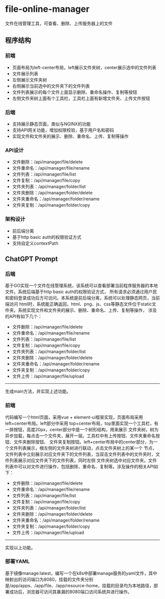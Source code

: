# file-online-manager
文件在线管理工具，可查看、删除、上传服务器上的文件

## 程序结构
### 前端
 - 页面布局为left-center布局，left展示文件夹树，center展示选中的文件列表
 - 文件展示列表
 - 左侧展示文件夹树
 - 右侧展示当前选中的文件夹下的文件列表
 - 文件列表展示的每个文件上面显示删除、重命名操作、复制等按钮
 - 左侧文件夹树上面有个工具栏，工具栏上面有新增文件夹、上传文件按钮

### 后端
 - 支持展示静态页面，类似与NGINX的功能
 - 支持API网关功能，增加权限校验，基于用户名和密码
 - 实现文件和文件夹的展示、删除、重命名、上传、复制等操作

### API设计
 - 文件删除：/api/manager/file/delete
 - 文件重命名：/api/manager/file/rename
 - 文件列表：/api/manager/file/list
 - 文件复制：/api/manager/file/copy
 - 文件夹列表：/api/manager/folder/list
 - 文件夹删除：/api/manager/folder/delete
 - 文件夹重命名：/api/manager/folder/rename
 - 文件夹复制：/api/manager/folder/copy

### 架构设计
- 前后端分离
- 基于http basic auth的权限验证方式
- 支持自定义contextPath


## ChatGPT Prompt
### 后端
基于GO实现一个文件在线管理系统，该系统可以查看部署当前程序服务器的本地文件。系统后端基于http basic auth的权限验证方式，
所有请求必须通过用户民和密码登录成功后方可访问。本系统是前后端分离，系统可以处理静态网页，当前端访问
html时，系统能正确返回，html、png、js、css等静态文件位于static文件夹。系统实现文件和文件夹的展示、删除、重命名、上传、复制等操作，
涉及的API有如下几个：
- 文件删除：/api/manager/file/delete
- 文件重命名：/api/manager/file/rename
- 文件列表：/api/manager/file/list
- 文件复制：/api/manager/file/copy
- 文件夹列表：/api/manager/folder/list
- 文件夹删除：/api/manager/folder/delete
- 文件夹重命名：/api/manager/folder/rename
- 文件夹复制：/api/manager/folder/copy
- 文件上传：/api/manager/file/upload
----
生成main方法，并实现上述功能。
  
### 前端
代码编写一个html页面，采用vue + element-ui框架实现，页面布局采用left+center布局。left部分中采用
top+center布局，top里面实现一个工具栏，有一排按钮，高度20px，center部分中是一个树形结构，用来展示
文件夹树，树为异步加载，每点击一个文件夹，展开一层。工具栏中有上传按钮、文件夹重命名按钮、文件夹删除按钮、
文件夹复制按钮。left+center布局中的center部分，为一个文件列表展示，根左侧的文件夹树进行联动，点击文件夹树上的某一个
节点，文件列表中立刻展示对应文件夹下的文件列表，当双击文件列表中的文件夹时，文件列表展示对应文件夹下的文件列表，同时左侧
文件夹树选中对应文件夹。文件列表中可以对文件进行操作，包括删除、重命名、复制等。涉及操作的相关API如下：
- 文件删除：/api/manager/file/delete
- 文件重命名：/api/manager/file/rename
- 文件列表：/api/manager/file/list
- 文件复制：/api/manager/file/copy
- 文件夹列表：/api/manager/folder/list
- 文件夹删除：/api/manager/folder/delete
- 文件夹重命名：/api/manager/folder/rename
- 文件夹复制：/api/manager/folder/copy
- 文件上传：/api/manager/file/upload
------
实现以上功能。

### 部署YAML
基于镜像manage:latest，编写一个在k8s中部署manage服务的yaml文件，其中映射出的访问端口为8080，挂载的文件夹分别
是/app/apps、/app/file、/app/resource-home，挂载的目录均为本地路径，部署成功后，浏览器可访问其暴漏的8080端口访问系统并进行操作。